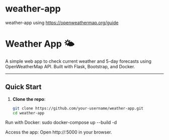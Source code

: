 # weather-app
weather-app using https://openweathermap.org/guide


# Weather App 🌤️

A simple web app to check current weather and 5-day forecasts using OpenWeatherMap API. Built with Flask, Bootstrap, and Docker.

---

## Quick Start

1. **Clone the repo**:
   ```bash
   git clone https://github.com/your-username/weather-app.git
   cd weather-app

Run with Docker:
sudo docker-compose up --build -d

Access the app:
Open http://<EC2-publicip>:5000 in your browser.
